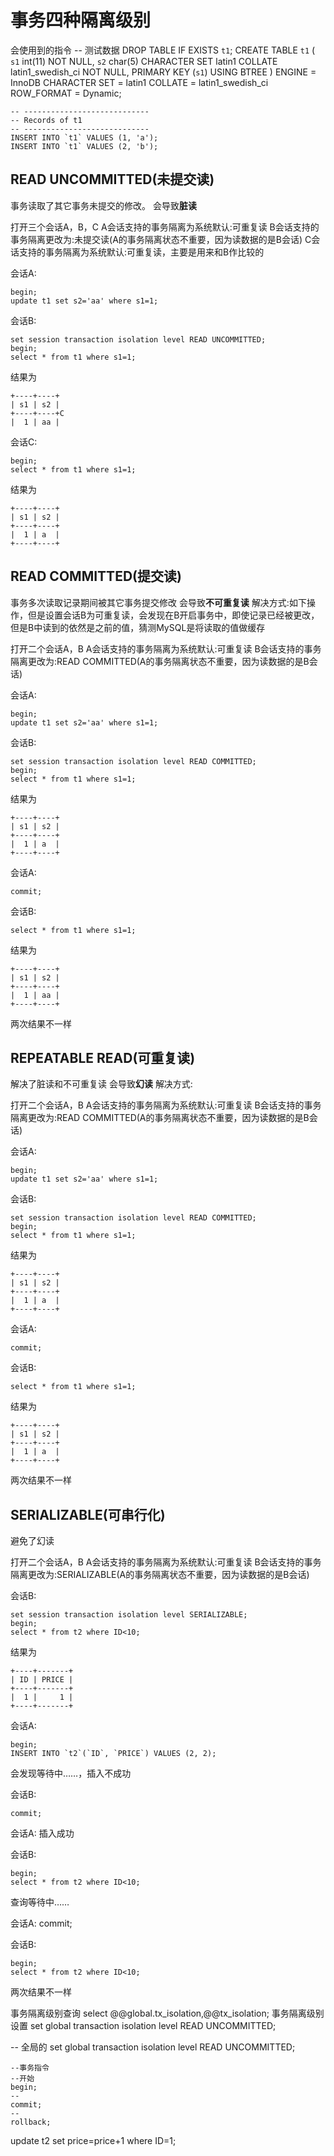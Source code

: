 # 事务四种隔离级别

会使用到的指令
    -- 测试数据
    DROP TABLE IF EXISTS `t1`;
    CREATE TABLE `t1`  (
      `s1` int(11) NOT NULL,
      `s2` char(5) CHARACTER SET latin1 COLLATE latin1_swedish_ci NOT NULL,
      PRIMARY KEY (`s1`) USING BTREE
    ) ENGINE = InnoDB CHARACTER SET = latin1 COLLATE = latin1_swedish_ci ROW_FORMAT = Dynamic;

    -- ----------------------------
    -- Records of t1
    -- ----------------------------
    INSERT INTO `t1` VALUES (1, 'a');
    INSERT INTO `t1` VALUES (2, 'b');

## READ UNCOMMITTED(未提交读)

事务读取了其它事务未提交的修改。
会导致**脏读**

打开三个会话A，B，C
A会话支持的事务隔离为系统默认:可重复读
B会话支持的事务隔离更改为:未提交读(A的事务隔离状态不重要，因为读数据的是B会话)
C会话支持的事务隔离为系统默认:可重复读，主要是用来和B作比较的

会话A:

    begin;
    update t1 set s2='aa' where s1=1;
会话B:

    set session transaction isolation level READ UNCOMMITTED;
    begin;
    select * from t1 where s1=1;
    
结果为

    +----+----+
    | s1 | s2 |
    +----+----+C
    |  1 | aa |
会话C:

    begin;
    select * from t1 where s1=1;
结果为

    +----+----+
    | s1 | s2 |
    +----+----+
    |  1 | a  |
    +----+----+


## READ COMMITTED(提交读)
事务多次读取记录期间被其它事务提交修改
会导致**不可重复读**
解决方式:如下操作，但是设置会话B为可重复读，会发现在B开启事务中，即使记录已经被更改，但是B中读到的依然是之前的值，猜测MySQL是将读取的值做缓存

打开二个会话A，B
A会话支持的事务隔离为系统默认:可重复读
B会话支持的事务隔离更改为:READ COMMITTED(A的事务隔离状态不重要，因为读数据的是B会话)

会话A:

    begin;
    update t1 set s2='aa' where s1=1;
会话B:

    set session transaction isolation level READ COMMITTED;
    begin;
    select * from t1 where s1=1;
    
结果为

    +----+----+
    | s1 | s2 |
    +----+----+
    |  1 | a  |
    +----+----+
   
会话A:

    commit;

会话B:

    select * from t1 where s1=1;
    
结果为

    +----+----+
    | s1 | s2 |
    +----+----+
    |  1 | aa |
    +----+----+
    
两次结果不一样

## REPEATABLE READ(可重复读)
解决了脏读和不可重复读
会导致**幻读**
解决方式:

打开二个会话A，B
A会话支持的事务隔离为系统默认:可重复读
B会话支持的事务隔离更改为:READ COMMITTED(A的事务隔离状态不重要，因为读数据的是B会话)

会话A:

    begin;
    update t1 set s2='aa' where s1=1;
会话B:

    set session transaction isolation level READ COMMITTED;
    begin;
    select * from t1 where s1=1;
    
结果为

    +----+----+
    | s1 | s2 |
    +----+----+
    |  1 | a  |
    +----+----+
   
会话A:

    commit;

会话B:

    select * from t1 where s1=1;
    
结果为

    +----+----+
    | s1 | s2 |
    +----+----+
    |  1 | a  |
    +----+----+
    
两次结果不一样

## SERIALIZABLE(可串行化)
避免了幻读

打开二个会话A，B
A会话支持的事务隔离为系统默认:可重复读
B会话支持的事务隔离更改为:SERIALIZABLE(A的事务隔离状态不重要，因为读数据的是B会话)


会话B:

    set session transaction isolation level SERIALIZABLE;
    begin;
    select * from t2 where ID<10;
    
结果为

    +----+-------+
    | ID | PRICE |
    +----+-------+
    |  1 |     1 |
    +----+-------+
   
会话A:

    begin;
    INSERT INTO `t2`(`ID`, `PRICE`) VALUES (2, 2);
会发现等待中……，插入不成功

会话B:

    commit;
    
会话A:
插入成功

会话B:

    begin;
    select * from t2 where ID<10;
查询等待中……

会话A:
    commit;
    
会话B:

    begin;
    select * from t2 where ID<10;
    
两次结果不一样

事务隔离级别查询
select @@global.tx_isolation,@@tx_isolation;
事务隔离级别设置
set global transaction isolation level READ UNCOMMITTED;

-- 全局的
set global transaction isolation level READ UNCOMMITTED;


    --事务指令
    --开始
    begin;
    -- 
    commit;
    --
    rollback;
    

update t2 set price=price+1 where ID=1;

